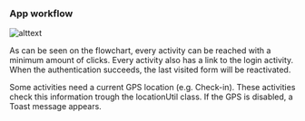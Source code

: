 
### App workflow


![alttext](http://f.cl.ly/items/02162I0i3T3a2S1g0a3K/MobieleGroepswerkFlowchart.png)

As can be seen on the flowchart, every activity can be reached with a minimum amount of clicks. Every activity also has a link to the login activity. When the authentication succeeds, the last visited form will be reactivated.

Some activities need a current GPS location (e.g. Check-in). These activities check  this information trough the locationUtil class. If the GPS is disabled, a Toast message appears. 
